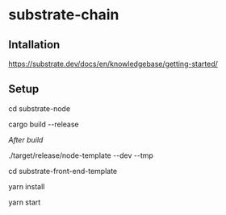 # substrate-chain

## Intallation
https://substrate.dev/docs/en/knowledgebase/getting-started/

## Setup
cd substrate-node

cargo build --release

*After build*

./target/release/node-template --dev --tmp

cd substrate-front-end-template

yarn install

yarn start
